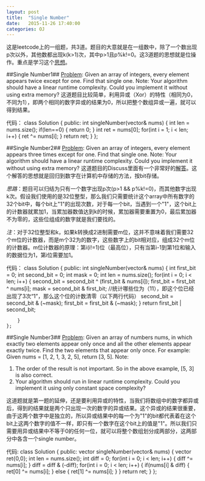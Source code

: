 ```yaml
---
layout: post
title:  "Single Number"
date:   2015-11-26 17:40:00
categories: OJ
---
```



这是leetcode上的一组题，共3道。题目的大意就是在一组数中，除了一个数出现p次以外，其他数都出现k(k>1)次，其中p>1且p%k!=0。这3道题的思想就是位操作。重点是学习这个[思想][key2]。

##Single Number1##
[Problem][pro1]: Given an array of integers, every element appears twice except for one. Find that single one.
Note: Your algorithm should have a linear runtime complexity. Could you implement it without using extra memory?
这道题目比较简单，利用异或（Xor）的特性（相同为0，不同为1），即两个相同的数字异或的结果为0，所以把整个数组异或一遍，就可以得到结果。

代码：
    class Solution {
        public:
            int singleNumber(vector<int>& nums) {
                int len = nums.size();
                if(len==0)
                {
                    return 0;
                }
                int ret = nums[0];
                for(int i = 1; i < len; i++)
                {
                    ret ^= nums[i];
                }
                return ret;
             }
     };

##Single Number2##
[Problem][pro2]: Given an array of integers, every element appears three times except for one. Find that single one.
Note: Your algorithm should have a linear runtime complexity. Could you implement it without using extra memory?
这道题目的Discuss里面有一个非常好的[解答][key2]。这个解答的思想就是回归到数字在计算机中存储的方法，按bit存储。

*思路*：题目可以归结为只有一个数字出现p次(p>1 && p%k!=0)，而其他数字出现k次。假设我们使用的是32位整型，那么我们只需要统计这个array中所有数字的32个bit中，每个bit上"1"的出现次数，对于每一个bit，当遇到一个"1"，这个bit上的计数器就累加1，当累加器数值达到k的时候，累加器需要重置为0，最后累加器不为零的，这些位组成的数字就是我们要找的。

*注*：对于32位整型和k，如果k转换成2进制需要m位，这并不意味着我们需要32个m位的计数器，而是m个32为的数字，这些数字上的bit相对应，组成32个m位的计数器。m位计数器的原理：第i(i!=1)位（最高位），只有当第i-1到第1位和输入的数据位为1，第i位需要加1。

代码：
	class Solution {
	public:
		int singleNumber(vector<int>& nums) {
			int first_bit = 0;
			int second_bit = 0;
			int mask = 0;
			int len = nums.size();
			for(int i = 0; i < len; i++)
			{
				second_bit = second_bit ^ (first_bit & nums[i]);
				first_bit =  first_bit ^ nums[i];
				mask = second_bit & first_bit; //统计哪些位为（11），即这个位已经出现了3次“1”，那么这个位的计数清零（以下两行代码）
				second_bit = second_bit & (~mask);
				first_bit = first_bit & (~mask);
			}
			return first_bit | second_bit;
			
		}
	};

##Single Number3##
[Problem][pro3]: Given an array of numbers nums, in which exactly two elements appear only once and all the other elements appear exactly twice. Find the two elements that appear only once.
For example:
Given nums = [1, 2, 1, 3, 2, 5], return [3, 5].
Note: 
1. The order of the result is not important. So in the above example, [5, 3] is also correct.
2. Your algorithm should run in linear runtime complexity. Could you implement it using only constant space complexity?

这道题就是第一题的延伸，还是要利用异或的特性，当我们将数组中的数字都异或后，得到的结果就是两个只出现一次的数字的异或结果。这个异或的结果很重要，由于这两个数字中是独立的，所以异或结果中的每一个为"1"的bit都代表着在这个bit上这两个数字的值不一样，即只有一个数字在这个bit上的值是"1"。所以我们只需要用异或结果中不等于0的任何一位，就可以将整个数组划分成两部分，这两部分中各含一个single number。

代码:
	class Solution {
	public:
		vector<int> singleNumber(vector<int>& nums) {
			vector<int> ret{0,0};
			int len = nums.size();
			int diff = 0;
			for(int i = 0; i < len; i++)
			{
				diff ^= nums[i];
			}
			diff = diff & (-diff);
			for(int i = 0; i < len; i++)
			{
				if(nums[i] & diff)
				{
					ret[0] ^= nums[i];
				}
				else
				{
					ret[1] ^= nums[i];
				}
			}
			return ret;
		}
	};


[pro1]: https://leetcode.com/problems/single-number/
[pro2]: https://leetcode.com/problems/single-number-ii/
[pro3]: https://leetcode.com/problems/single-number-iii/
[key2]: https://leetcode.com/discuss/31595/detailed-explanation-generalization-bitwise-operation-numbers
